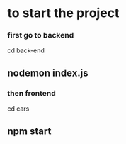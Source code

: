 # to start the project
### first go to backend
cd back-end
## nodemon index.js

### then frontend
cd cars
## npm start


